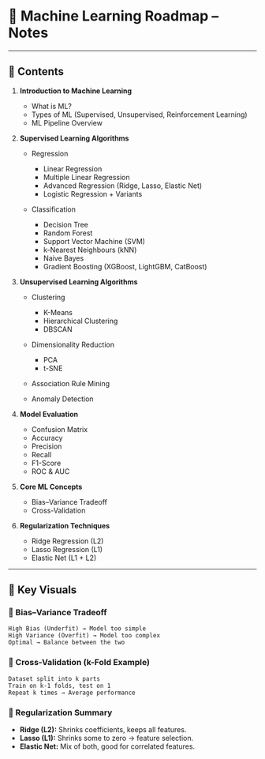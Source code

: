 
# 📘 Machine Learning Roadmap – Notes

---

## 📑 Contents

1. **Introduction to Machine Learning**

   * What is ML?
   * Types of ML (Supervised, Unsupervised, Reinforcement Learning)
   * ML Pipeline Overview

2. **Supervised Learning Algorithms**

   * Regression

     * Linear Regression
     * Multiple Linear Regression
     * Advanced Regression (Ridge, Lasso, Elastic Net)
     * Logistic Regression + Variants
   * Classification

     * Decision Tree
     * Random Forest
     * Support Vector Machine (SVM)
     * k-Nearest Neighbours (kNN)
     * Naive Bayes
     * Gradient Boosting (XGBoost, LightGBM, CatBoost)

3. **Unsupervised Learning Algorithms**

   * Clustering

     * K-Means
     * Hierarchical Clustering
     * DBSCAN
   * Dimensionality Reduction

     * PCA
     * t-SNE
   * Association Rule Mining
   * Anomaly Detection

4. **Model Evaluation**

   * Confusion Matrix
   * Accuracy
   * Precision
   * Recall
   * F1-Score
   * ROC & AUC

5. **Core ML Concepts**

   * Bias–Variance Tradeoff
   * Cross-Validation

6. **Regularization Techniques**

   * Ridge Regression (L2)
   * Lasso Regression (L1)
   * Elastic Net (L1 + L2)
---

## 🧠 Key Visuals

### 🔹 Bias–Variance Tradeoff

```
High Bias (Underfit) → Model too simple
High Variance (Overfit) → Model too complex
Optimal → Balance between the two
```

### 🔹 Cross-Validation (k-Fold Example)

```
Dataset split into k parts
Train on k-1 folds, test on 1
Repeat k times → Average performance
```

### 🔹 Regularization Summary

* **Ridge (L2):** Shrinks coefficients, keeps all features.
* **Lasso (L1):** Shrinks some to zero → feature selection.
* **Elastic Net:** Mix of both, good for correlated features.
